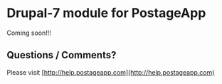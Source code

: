 Drupal-7 module for PostageApp
======================================

Coming soon!!!

Questions / Comments?
---------------------

Please visit [http://help.postageapp.com](http://help.postageapp.com)